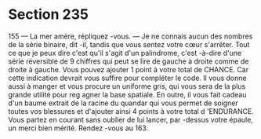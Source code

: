 # Section 235

155
— La mer amère, répliquez -vous.
— Je ne connais aucun des nombres de la série binaire, dit -il,
tandis que vous sentez votre cœur s'arrêter. Tout ce que je peux
dire c'est qu'il s'agit d'un palindrome, c'est -à-dire d'une série
réversible de 9 chiffres qui peut se lire de gauche à droite comme
de droite à gauche.
Vous pouvez ajouter 1 point à votre total de CHANCE.  Car cette
indication devrait vous suffire  pour compléter le code. Il vous
donne aussi à manger et vous procure un uniforme gris, qui vous
sera de la plus grande utilité pour reg agner la base spatiale. En
outre, il vous fait cadeau d'un baume extrait de la racine du
quandar qui vous permet de soigner toutes vos blessures et
d'ajouter ainsi 4 points à votre total d 'ENDURANCE.  Vous
partez en courant sans oublier de lui lancer, par -dessus votre
épaule, un merci bien mérité. Rendez -vous au 163.